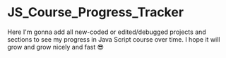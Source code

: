 # JS_Course_Progress_Tracker
Here I'm gonna add all new-coded or edited/debugged projects and sections to see my progress in Java Script course over time. I hope it will grow and grow nicely and fast 😎
